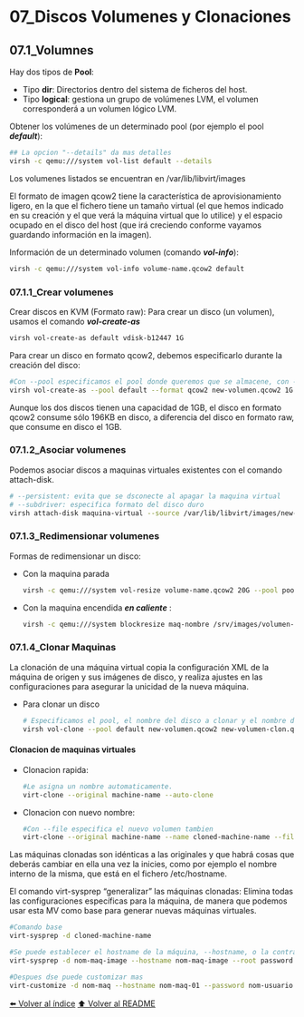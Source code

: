 # 07_Discos Volumenes y Clonaciones

## 07.1_Volumnes
Hay dos tipos de **Pool**:

* Tipo **dir**: Directorios dentro del sistema de ficheros del host.
* Tipo **logical**: gestiona un grupo de volúmenes LVM, el volumen corresponderá a un volumen lógico LVM.

Obtener los volúmenes de un determinado pool (por ejemplo el pool ***default***): 

~~~bash
## La opcion "--details" da mas detalles
virsh -c qemu:///system vol-list default --details

~~~

Los volumenes listados se encuentran  en /var/lib/libvirt/images

El formato de imagen qcow2 tiene la característica de aprovisionamiento ligero, en la que el fichero tiene un tamaño virtual (el que hemos indicado en su creación y el que verá la máquina virtual que lo utilice) y el espacio ocupado en el disco del host (que irá creciendo conforme vayamos guardando información en la imagen).

Información de un determinado volumen (comando ***vol-info***): 

~~~bash
virsh -c qemu:///system vol-info volume-name.qcow2 default
~~~

### 07.1.1_Crear volumenes
Crear discos en KVM (Formato raw): Para crear un disco (un volumen), usamos el comando ***vol-create-as***

~~~bash
virsh vol-create-as default vdisk-b12447 1G
~~~

Para crear un disco en formato qcow2, debemos especificarlo durante la creación del disco: 
~~~bash
#Con --pool especificamos el pool donde queremos que se almacene, con --format especificamos el formato del disco
virsh vol-create-as --pool default --format qcow2 new-volumen.qcow2 1G
~~~

Aunque los dos discos tienen una capacidad de 1GB, el disco en formato qcow2 consume sólo 196KB en disco, a diferencia del disco en formato raw, que consume en disco el 1GB.

### 07.1.2_Asociar volumenes
Podemos asociar discos a maquinas virtuales existentes con el comando attach-disk.

~~~bash
# --persistent: evita que se dsconecte al apagar la maquina virtual
# --subdriver: especifica formato del disco duro
virsh attach-disk maquina-virtual --source /var/lib/libvirt/images/new-volumen.qcow2 vdb --persistent --subdriver qcow2
~~~

### 07.1.3_Redimensionar volumenes
Formas de redimensionar un disco:

* Con la maquina parada
    ~~~bash
    virsh -c qemu:///system vol-resize volume-name.qcow2 20G --pool pool-name
    ~~~
* Con la maquina encendida ***en caliente*** :
    ~~~bash
    virsh -c qemu:///system blockresize maq-nombre /srv/images/volumen-name.qcow2 20G
    ~~~

### 07.1.4_Clonar Maquinas

La clonación de una máquina virtual copia la configuración XML de la máquina de origen y sus imágenes de disco, y realiza ajustes en las configuraciones para asegurar la unicidad de la nueva máquina.

* Para clonar un disco
    ~~~bash
    # Especificamos el pool, el nombre del disco a clonar y el nombre del disco clonado:
    virsh vol-clone --pool default new-volumen.qcow2 new-volumen-clon.qcow2
    ~~~

#### Clonacion de maquinas virtuales
* Clonacion rapida:
    ~~~bash
    #Le asigna un nombre automaticamente.
    virt-clone --original machine-name --auto-clone
    ~~~
* Clonacion con nuevo nombre:
    ~~~bash
    #Con --file especifica el nuevo volumen tambien
    virt-clone --original machine-name --name cloned-machine-name --file /var/lib/libvirt/images/new-volume-name.qcow2 --auto-clone
    ~~~
Las máquinas clonadas son idénticas a las originales y que habrá cosas que deberás cambiar en ella una vez la inicies, como por ejemplo el nombre interno de la misma, que está en el fichero /etc/hostname.

El comando virt-sysprep “generalizar” las máquinas clonadas: Elimina todas las configuraciones específicas para la máquina, de manera que podemos usar esta MV como base para generar nuevas máquinas virtuales. 

~~~bash
#Comando base
virt-sysprep -d cloned-machine-name

#Se puede establecer el hostname de la máquina, --hostname, o la contraseña del root, --root "contraeña".
virt-sysprep -d nom-maq-image --hostname nom-maq-image --root password

#Despues dse puede customizar mas
virt-customize -d nom-maq --hostname nom-maq-01 --password nom-usuario:password:SecretPassword
~~~




[⬅️ Volver al índice](./Index.md)
[⬆️ Volver al README](/README.md)
